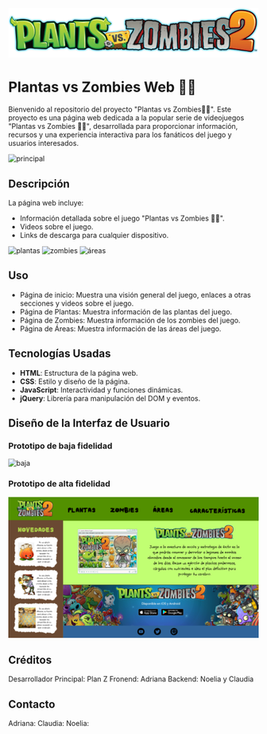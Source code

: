![logo](/assets/img/logo.png)

# Plantas vs Zombies Web 🌻🧟

Bienvenido al repositorio del proyecto "Plantas vs Zombies🌻🧟". Este proyecto es una página web dedicada a la popular serie de videojuegos "Plantas vs Zombies 🌻🧟", desarrollada para proporcionar información, recursos y una experiencia interactiva para los fanáticos del juego y usuarios interesados.

![principal]()

## Descripción

La página web incluye:

- Información detallada sobre el juego "Plantas vs Zombies 🌻🧟".
- Videos sobre el juego.
- Links de descarga para cualquier dispositivo.

![plantas]()
![zombies]()
![áreas]()

## Uso

- Página de inicio: Muestra una visión general del juego, enlaces a otras secciones y videos sobre el juego.
- Página de Plantas: Muestra información de las plantas del juego.
- Página de Zombies: Muestra información de los zombies del juego.
- Página de Áreas: Muestra información de las áreas del juego.

## Tecnologías Usadas

- **HTML**: Estructura de la página web.
- **CSS**: Estilo y diseño de la página.
- **JavaScript**: Interactividad y funciones dinámicas.
- **jQuery**: Librería para manipulación del DOM y eventos.

## Diseño de la Interfaz de Usuario
### Prototipo de baja fidelidad
![baja]()
### Prototipo de alta fidelidad
![alta](./assets/img/protoInicio.png)

## Créditos

Desarrollador Principal: Plan Z
Fronend: Adriana
Backend: Noelia y Claudia

## Contacto
Adriana:
Claudia:
Noelia: